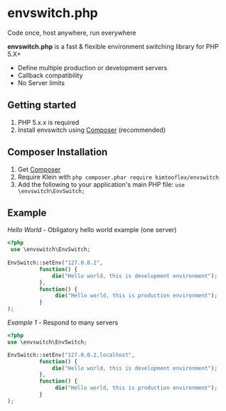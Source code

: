 # envswitch.php
 Code once, host anywhere, run everywhere 
 

**envswitch.php** is a fast & flexible environment switching library for PHP 5.X+

*  Define multiple production or development servers 
*  Callback compatibility
*  No Server limits 

## Getting started

1. PHP 5.x.x is required
2. Install envswitch using [Composer](#composer-installation) (recommended)
 
## Composer Installation

1. Get [Composer](http://getcomposer.org/)
2. Require Klein with `php composer.phar require kimtooflex/envswitch`
3. Add the following to your application's main PHP file: `use \envswitch\EnvSwitch;`

## Example

*Hello World* - Obligatory hello world example (one server)

```php
<?php
 use \envswitch\EnvSwitch;
 
EnvSwitch::setEnv("127.0.0.2",
          function() {
              die("Hello world, this is development environment");
          },
          function() {
               die("Hello world, this is production environment");
          }
);
```

*Example 1* - Respond to many servers

```php
<?php
use \envswitch\EnvSwitch;

EnvSwitch::setEnv("127.0.0.2,localhost",
          function() {
              die("Hello world, this is development environment");
          },
          function() {
               die("Hello world, this is production environment");
          }
);
```
